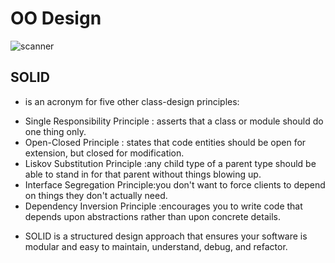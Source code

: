 # OO Design

![scanner](https://budjb.github.io/http-requests/latest/images/filter-lifecycle.png)




## SOLID
* is an acronym for five other class-design principles: 
 - Single Responsibility Principle : asserts that a class or module should do one thing only. 
 - Open-Closed Principle : states that code entities should be open for extension, but closed for modification.
 - Liskov Substitution Principle :any child type of a parent type should be able to stand in for that parent without things blowing up.
 - Interface Segregation Principle:you don't want to force clients to depend on things they don't actually need.
 - Dependency Inversion Principle :encourages you to write code that depends upon abstractions rather than upon concrete details.

* SOLID is a structured design approach that ensures your software is modular and easy to maintain, understand, debug, and refactor.
